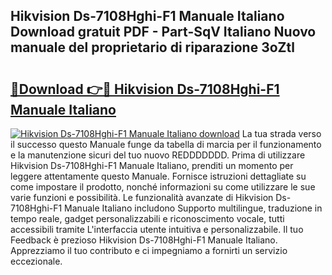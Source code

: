 ## Hikvision Ds-7108Hghi-F1 Manuale Italiano Download gratuit PDF - Part-SqV Italiano Nuovo manuale del proprietario di riparazione 3oZtl

# <h2><a href="http://df9zohu.blite.top/?on=Hikvision+Ds-7108Hghi-F1+Manuale+Italiano">🔗Download 👉🔴 Hikvision Ds-7108Hghi-F1 Manuale Italiano</a></h2>

[![Hikvision Ds-7108Hghi-F1 Manuale Italiano download](https://i.imgur.com/lujVjoI.png)](http://df9zohu.blite.top/?on=Hikvision+Ds-7108Hghi-F1+Manuale+Italiano)
La tua strada verso il successo questo Manuale funge da tabella di marcia per il funzionamento e la manutenzione sicuri del tuo nuovo REDDDDDDD. Prima di utilizzare Hikvision Ds-7108Hghi-F1 Manuale Italiano, prenditi un momento per leggere attentamente questo Manuale. Fornisce istruzioni dettagliate su come impostare il prodotto, nonché informazioni su come utilizzare le sue varie funzioni e possibilità. Le funzionalità avanzate di Hikvision Ds-7108Hghi-F1 Manuale Italiano includono Supporto multilingue, traduzione in tempo reale, gadget personalizzabili e riconoscimento vocale, tutti accessibili tramite L'interfaccia utente intuitiva e personalizzabile. Il tuo Feedback è prezioso Hikvision Ds-7108Hghi-F1 Manuale Italiano. Apprezziamo il tuo contributo e ci impegniamo a fornirti un servizio eccezionale.
